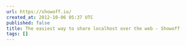 ```yaml
---
url: https://showoff.io/
created_at: 2012-10-06 05:37 UTC
published: false
title: The easiest way to share localhost over the web - Showoff
tags: []
---
```



